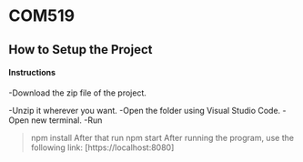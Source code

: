 # COM519
## How to Setup the Project
#### Instructions

-Download the zip file of the project.

-Unzip it wherever you want.
-Open the folder using Visual Studio Code.
-Open new terminal.
-Run
>npm install
After that run
>npm start
After running the program, use the following link: [https://localhost:8080]
